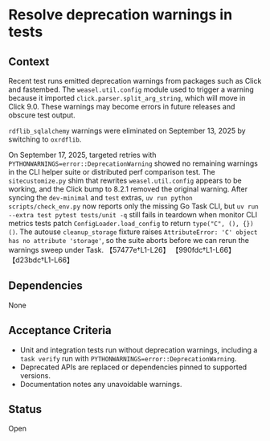# Resolve deprecation warnings in tests

## Context
Recent test runs emitted deprecation warnings from packages such as Click and
fastembed. The `weasel.util.config` module used to trigger a warning because it
imported `click.parser.split_arg_string`, which will move in Click 9.0. These
warnings may become errors in future releases and obscure test output.

`rdflib_sqlalchemy` warnings were eliminated on September 13, 2025 by switching
to `oxrdflib`.

On September 17, 2025, targeted retries with
`PYTHONWARNINGS=error::DeprecationWarning`
showed no remaining warnings in the CLI helper suite or distributed perf
comparison test. The `sitecustomize.py` shim that rewrites
`weasel.util.config` appears to be working, and the Click bump to 8.2.1 removed
the original warning. After syncing the `dev-minimal` and `test` extras,
`uv run python scripts/check_env.py` now reports only the missing Go Task CLI,
but `uv run --extra test pytest tests/unit -q` still fails in teardown when
monitor CLI metrics tests patch `ConfigLoader.load_config` to return
`type("C", (), {})()`. The autouse `cleanup_storage` fixture raises
`AttributeError: 'C' object has no attribute 'storage'`, so the suite aborts
before we can rerun the warnings sweep under Task. 【57477e†L1-L26】
【990fdc†L1-L66】【d23bdc†L1-L66】

## Dependencies
None

## Acceptance Criteria
- Unit and integration tests run without deprecation warnings, including a
  `task verify` run with `PYTHONWARNINGS=error::DeprecationWarning`.
- Deprecated APIs are replaced or dependencies pinned to supported versions.
- Documentation notes any unavoidable warnings.

## Status
Open
